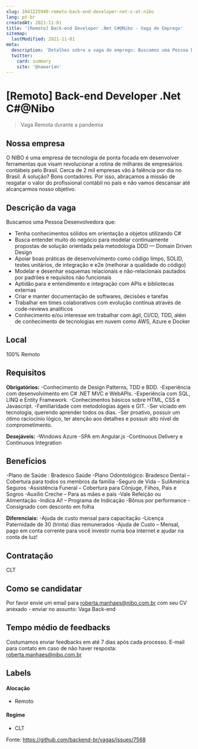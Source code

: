 ```yaml
---
slug: 1041225940-remoto-back-end-developer-net-c-at-nibo
lang: pt-br
createdAt: 2021-11-01
title: '[Remoto] Back-end Developer .Net C#@Nibo - Vaga de Emprego'
sitemap:
  lastModified: 2021-11-01
meta:
  description: 'Detalhes sobre a vaga de emprego: Buscamos uma Pessoa Desenvolvedora que: - Tenha conhecimentos sólidos em orientação a objetos utilizando C# - Busca entender muito do negócio para modelar continuamente propostas de solução orientada pela metodologia DDD — Domain Driven Design - Apoiar boas práticas de desenvolvimento como código limpo, SOLID, testes unitários, de integração e e2e (melhorar a qualidade do código) - Modelar e desenhar esquemas relacionais e não-relacionais pautados por padrões e requisitos não funcionais - Aptidão para e entendimento e integração com APIs e bibliotecas externas - Criar e manter documentação de softwares, decisões e tarefas - Trabalhar em times colaborativos com evolução contínua através de code-reviews analíticos - Conhecimento e/ou interesse em trabalhar com ágil, CI/CD, TDD, além de conhecimento de tecnologias em nuvem como AWS, Azure e Docker'
  twitter:
    card: summary
    site: '@nawarian'
---
```


# [Remoto] Back-end Developer .Net C#@Nibo

<!--
==================================================
Caso a vaga for remoto durante a pandemia informar no texto "Remoto durante o covid"
==================================================
-->
<!-- 
==================================================
POR FAVOR, SÓ POSTE SE A VAGA FOR PARA BACK-END!

Não faça distinção de gênero no título da vaga.

Use: "Back-End Developer" ao invés de 
"Desenvolvedor Back-End" \o/

Exemplo: `[São Paulo] Back-End Developer @ NOME DA EMPRESA`
==================================================
-->
<!--
==================================================
Caso a vaga for remoto durante a pandemia deixar a linha abaixo
==================================================
-->
> Vaga Remota durante a pandemia

## Nossa empresa

O NIBO é uma empresa de tecnologia de ponta focada em desenvolver ferramentas que visam revolucionar a rotina de milhares de empresários contábeis pelo Brasil. Cerca de 2 mil empresas vão à falência por dia no Brasil. A solução? Bons contadores. Por isso, abraçamos a missão de resgatar o valor do profissional contábil no país e não vamos descansar até alcançarmos nosso objetivo.

## Descrição da vaga

Buscamos uma Pessoa Desenvolvedora que:

- Tenha conhecimentos sólidos em orientação a objetos utilizando C#
- Busca entender muito do negócio para modelar continuamente propostas de solução orientada pela metodologia DDD — Domain Driven Design
- Apoiar boas práticas de desenvolvimento como código limpo, SOLID, testes unitários, de integração e e2e (melhorar a qualidade do código)
- Modelar e desenhar esquemas relacionais e não-relacionais pautados por padrões e requisitos não funcionais
- Aptidão para e entendimento e integração com APIs e bibliotecas externas
- Criar e manter documentação de softwares, decisões e tarefas
- Trabalhar em times colaborativos com evolução contínua através de code-reviews analíticos
- Conhecimento e/ou interesse em trabalhar com ágil, CI/CD, TDD, além de conhecimento de tecnologias em nuvem como AWS, Azure e Docker

## Local

100% Remoto

## Requisitos

**Obrigatórios:**
-Conhecimento de Design Patterns, TDD e BDD.
-Experiência com desenvolvimento em C# .NET MVC e WebAPIs.
-Experiência com SQL, LINQ e Entity Framework.
-Conhecimentos básicos sobre HTML, CSS e Javascript.
-Familiaridade com metodologias ágeis e GIT.
-Ser viciado em tecnologia, querendo aprender todos os dias.
-Ser proativo, possuir um ótimo raciocínio lógico, ter atenção aos detalhes e possuir alto nível de comprometimento.

**Desejáveis:**
-Windows Azure
-SPA em Angular.js
-Continuous Delivery e Continuous Integration

## Benefícios

-Plano de Saúde : Bradesco Saúde 
-Plano Odontológico: Bradesco Dental –Cobertura para todos os membros da família
-Seguro de Vida – SulAmérica Seguros
-Assistência Funeral – Cobertura para Cônjuge, Filhos, Pais e Sogros
-Auxílio Creche – Para as mães e pais
-Vale Refeição ou Alimentação 
-Indica Aí! – Programa de Indicação 
-Bônus por performance 
-Consignado com desconto em folha 

**Diferenciais:**
-Ajuda de custo mensal para capacitação
-Licença Paternidade de 30 (trinta) dias remunerados
-Ajuda de Custo – Mensal, pago em conta corrente para você investir numa boa internet e ajudar na conta de luz!

## Contratação

CLT

## Como se candidatar

Por favor envie um email para roberta.manhaes@nibo.com.br com seu CV anexado - enviar no assunto: Vaga Back-end

## Tempo médio de feedbacks

Costumamos enviar feedbacks em até 7 dias após cada processo.
E-mail para contato em caso de não haver resposta: roberta.manhaes@nibo.com.br 

## Labels
<!-- retire os labels que não fazem sentido à vaga -->

#### Alocação
- Remoto

#### Regime
- CLT




Fonte: https://github.com/backend-br/vagas/issues/7568